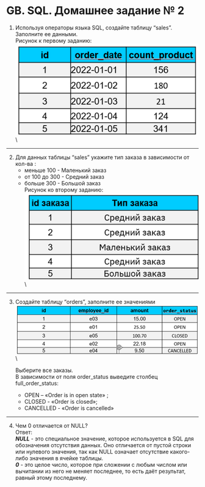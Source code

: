 # GB. SQL. Домашнее задание № 2

1. Используя операторы языка SQL, 
создайте таблицу “sales”. Заполните ее данными.\
Рисунок к первому заданию:
![Условие задания 1](https://github.com/Ergakoff-Igor/GB-SQL/blob/main/Lesson_2/Homework_2/ScreenShots/Task_condition_1.png?raw=true)\
---
2.  Для данных таблицы “sales” укажите тип заказа в зависимости от кол-ва : 
    * меньше 100 - Маленький заказ
    * от 100 до 300 - Средний заказ
    * больше 300 - Большой заказ\
Рисунок ко второму заданию:
![Условие задания 2](https://github.com/Ergakoff-Igor/GB-SQL/blob/main/Lesson_2/Homework_2/ScreenShots/Task_condition_2.png?raw=true)\
---
3. Создайте таблицу “orders”, заполните ее значениями\
![Условие задания 3](https://github.com/Ergakoff-Igor/GB-SQL/blob/main/Lesson_2/Homework_2/ScreenShots/Task_condition_3.png?raw=true)\

    Выберите все заказы.\
    В зависимости от поля order_status 
    выведите столбец full_order_status:
    * OPEN – «Order is in open state» ;
    * CLOSED - «Order is closed»;
    * CANCELLED -  «Order is cancelled»
---
4.  Чем 0 отличается от NULL?\
Ответ:\
__*NULL*__ - это специальное значение, которое используется в SQL для обозначения отсутствия данных. Оно отличается от пустой строки или нулевого значения, так как NULL означает отсутствие какого-либо значения в ячейке таблицы.\
__*0*__ - это целое число, которое при сложении с любым числом или вычитании из него не меняет последнее, то есть даёт результат, равный этому последнему.



